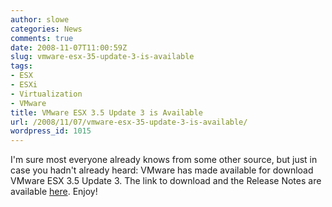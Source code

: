 ```yaml
---
author: slowe
categories: News
comments: true
date: 2008-11-07T11:00:59Z
slug: vmware-esx-35-update-3-is-available
tags:
- ESX
- ESXi
- Virtualization
- VMware
title: VMware ESX 3.5 Update 3 is Available
url: /2008/11/07/vmware-esx-35-update-3-is-available/
wordpress_id: 1015
---
```


I'm sure most everyone already knows from some other source, but just in case you hadn't already heard: VMware has made available for download VMware ESX 3.5 Update 3. The link to download and the Release Notes are available [here](http://www.vmware.com/download/vi/). Enjoy!
